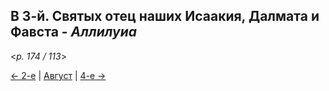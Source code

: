 
## В 3-й. Святых отец наших Исаакия, Далмата и Фавста - *Аллилуиа* 

<*p. 174 / 113*>

[← 2-е](08_02_MES.ru.md) | [Август](README.md#3-й) | [4-е →](08_04_MES.ru.md)
